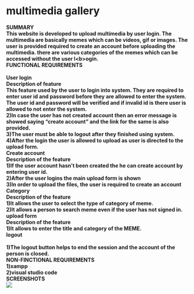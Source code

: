 # multimedia gallery
<b>SUMMARY<b><br>
This website is developed to upload multimedia by user login. The multimedia are basically memes which can be videos, gif or images. The user is provided required to create an account before uploading the multimedia. there are various categories of the memes which can be accessed without the user l<<b>b>ogin.
<br>
<b>FUNCTIONAL REQUIREMENTS<b><br>
<br><b>User login<b><br> 
Description of feature<br>
This feature used by the user to login into system. They are required to enter user id and password before they are allowed to enter the system. The user id and password will be verified and if invalid id is there user is allowed to not enter the system.<br>
2)In case the user has not created account then an error message is showed saying “create account” and the link for the same is also provided.<br>
3)The user must be able to logout after they finished using system.<br>
4)After the login the user is allowed to upload as user is directed to the upload form.
<br><b>Create account<b><br> 
Description of the feature<br> 
1)If the user account hasn’t been created the he can create account by entering user id.<br>
2)After the user logins the main upload form is shown<br>
3)In order to upload the files, the user is required to create an account
<br><b>Category<b><br> 
Description of the feature<br> 
1)It allows the user to select the type of category of meme.<br>
2)It allows a person to search meme even if the user has not signed in.
<br><b>upload form<b><br>
Description of the feature<br> 
1)It allows to enter the title and category of the MEME.
<br><b>logout<br>  
1)The logout button helps to end the session and the account of the person is closed.
<br>
<b>NON-FINCTIONAL REQUIREMENTS<b><br>
1)xampp<br>
2)visual studio code
<br>
<b>SCREENSHOTS<b><br>
  <img src="/project screenshot/index.php" >
